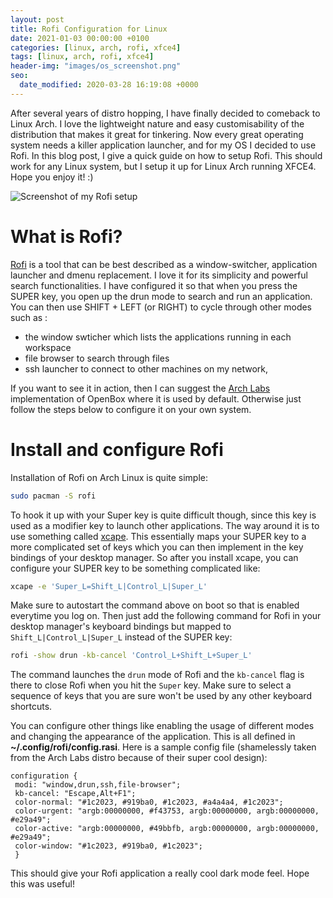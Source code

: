 ```yaml
---
layout: post
title: Rofi Configuration for Linux
date: 2021-01-03 00:00:00 +0100
categories: [linux, arch, rofi, xfce4]
tags: [linux, arch, rofi, xfce4]
header-img: "images/os_screenshot.png"
seo:
  date_modified: 2020-03-28 16:19:08 +0000
---
```


After several years of distro hopping, I have finally decided to comeback to Linux Arch. I love the lightweight nature and easy customisability of the distribution that makes it great for tinkering. Now every great operating system needs a killer application launcher, and for my OS I decided to use Rofi. In this blog post, I give a quick guide on how to setup Rofi. This should work for any Linux system, but I setup it up for Linux Arch running XFCE4. Hope you enjoy it! :)

![Screenshot of my Rofi setup](https://keepfloyding.github.io/images/os_screenshot.png)


# What is Rofi?

[Rofi](https://github.com/davatorium/rofi) is a tool that can be best described as a window-switcher, application launcher and dmenu replacement. I love it for its simplicity and powerful search functionalities. I have configured it so that when you press the SUPER key, you open up the drun mode to search and run an application. You can then use SHIFT + LEFT (or RIGHT) to cycle through other modes such as :
* the window swticher which lists the applications running in each workspace
* file browser to search through files
* ssh launcher to connect to other machines on my network, 

If you want to see it in action, then I can suggest the [Arch Labs](https://archlabslinux.com/) implementation of OpenBox where it is used by default. Otherwise just follow the steps below to configure it on your own system. 


# Install and configure Rofi

Installation of Rofi on Arch Linux is quite simple:

```bash
sudo pacman -S rofi
```

To hook it up with your Super key is quite difficult though, since this key is used as a modifier key to launch other applications. The way around it is to use something called [xcape](https://github.com/alols/xcape). This essentially maps your SUPER key to a more complicated set of keys which you can then implement in the key bindings of your desktop manager. So after you install xcape, you can configure your SUPER key to be something complicated like:

```bash
xcape -e 'Super_L=Shift_L|Control_L|Super_L'
```

Make sure to autostart the command above on boot so that is enabled everytime you log on. Then just add the following command for Rofi in your desktop manager's keyboard bindings but mapped to `Shift_L|Control_L|Super_L` instead of the SUPER key:

```bash
rofi -show drun -kb-cancel 'Control_L+Shift_L+Super_L'
```

The command launches the `drun` mode of Rofi and the `kb-cancel` flag is there to close Rofi when you hit the `Super` key. Make sure to select a sequence of keys that you are sure won't be used by any other keyboard shortcuts.

You can configure other things like enabling the usage of different modes and changing the appearance of the application. This is all defined in **~/.config/rofi/config.rasi**. Here is a sample config file (shamelessly taken from the Arch Labs distro because of their super cool design):
```
configuration {
 modi: "window,drun,ssh,file-browser";
 kb-cancel: "Escape,Alt+F1";
 color-normal: "#1c2023, #919ba0, #1c2023, #a4a4a4, #1c2023";
 color-urgent: "argb:00000000, #f43753, argb:00000000, argb:00000000, #e29a49";
 color-active: "argb:00000000, #49bbfb, argb:00000000, argb:00000000, #e29a49";
 color-window: "#1c2023, #919ba0, #1c2023";
 }
 ```

 This should give your Rofi application a really cool dark mode feel. Hope this was useful!